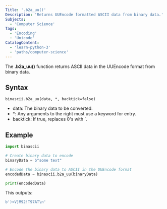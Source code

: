 ```yaml
---
Title: '.b2a_uu()'
Description: 'Returns UUEncode formatted ASCII data from binary data.'
Subjects:
  - 'Computer Science'
Tags:
  - 'Encoding'
  - 'Unicode'
CatalogContent:
  - 'learn-python-3'
  - 'paths/computer-science'
---
```


The **.b2a_uu()** function returns ASCII data in the UUEncode format from binary data.

## Syntax

```pseudo
binascii.b2a_uu(data, *, backtick=false)
```

- data: The binary data to be converted.
- \*: Any arguments to the right must use a keyword for entry.
- backtick: If true, replaces 0's with `.

## Example

```py
import binascii

# Create binary data to encode
binaryData = b"some text"

# Encode the binary data to ASCII in the UUEncode format
encodedData = binascii.b2a_uu(binaryData)

print(encodedData)
```

This outputs:

```py
b')<V]M92!T97AT\n'
```

